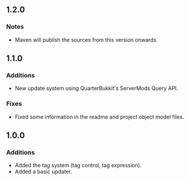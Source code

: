 1.2.0
-----

### Notes
* Maven will publish the sources from this version onwards.

1.1.0
-----

### Additions
* New update system using QuarterBukkit's ServerMods Query API.

### Fixes
* Fixed some information in the readme and project object model files.

1.0.0
-----

### Additions
* Added the tag system (tag control, tag expression).
* Added a basic updater.
